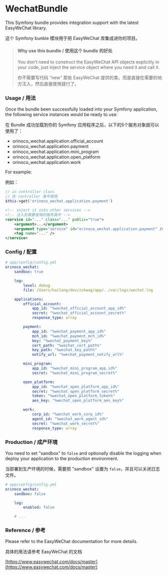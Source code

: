 # WechatBundle
This Symfony bundle provides integration support with the latest EasyWeChat library.

这个 Symfony bunble 模块用于把 EasyWeChat 库集成进你的项目。

> #### Why use this bundle / 使用这个 bundle 的好处
> You don't need to construct the EasyWeChat API objects explicitly in your code, just inject the service object where you need it and call it.
> 
> 你不需要写代码 “new” 那些 EasyWeChat 提供的类，而是直接在需要的地方注入，然后直接使用就行了。

### Usage / 用法
Once the bundle been successfully loaded into your Symfony application, the following service instances would be ready to use:

在 Bundle 成功加载到你的 Symfony 应用程序之后，以下的5个服务对象就可以使用了：

  - orinoco_wechat.application.official_account
  - orinoco_wechat.application.payment
  - orinoco_wechat.application.mini_program
  - orinoco_wechat.application.open_platform
  - orinoco_wechat.application.work

For example:

例如：
```php
// in controller class
// 在 controller 类中使用
$this->get('orinoco_wechat.application.payment')
```
```xml
<!-- inject it into other services -->
<!-- 注入到需要使用的服务类中 -->
<service id="..." class="..." public="true">
    <argument>...</argument>
    <argument type="service" id="orinoco_wechat.application.payment" />
    <tag name="..." />
</service>
```
### Config / 配置
```yml
# app/config/config.yml
orinoco_wechat:
    sandbox: true

    log:
        level: debug
        file: /Users/hailong/dev/zshwag/app/../var/logs/wechat.log

    applications:
        official_account:
            app_id: "%wechat_official_account_app_id%"
            secret: "%wechat_official_account_secret%"
            response_type: array

        payment:
            app_id: "%wechat_payment_app_id%"
            mch_id: "%wechat_payment_mch_id%"
            key: "%wechat_payment_key%"
            cert_path: "%wechat_cert_path%"
            key_path: "%wechat_key_path%"
            notify_url: "%wechat_payment_notify_url%"

        mini_program:
            app_id: "%wechat_mini_program_app_id%"
            secret: "%wechat_mini_program_secret%"

        open_platform:
            app_id: "%wechat_open_platform_app_id%"
            secret: "%wechat_open_platform_secret%"
            token: "%wechat_open_platform_token%"
            aes_key: "%wechat_open_platform_aes_key%"

        work:
            corp_id: "%wechat_work_corp_id%"
            agent_id: "%wechat_work_agent_id%"
            secret: "%wechat_work_secret%"
            response_type: array
```
### Production / 成产环境
You need to set "sandbox" to `false` and optionally disable the logging when deploy your application to the production environment.

当部署到生产环境的时候，需要把 "sandbox" 设置为 `false`，并且可以关闭日志文件。
```yml
# app/config/config.yml
orinoco_wechat:
    sandbox: false

    log:
        enabled: false

    # ...
```
### Reference / 参考
Please refer to the EasyWeChat documentation for more details.

具体的用法请参考 EasyWeChat 的文档

[https://www.easywechat.com/docs/master](https://www.easywechat.com/docs/master)
